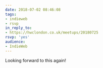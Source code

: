 ```yaml
---
date: 2018-07-02 08:46:08
tags:
- indieweb
- rsvp
in_reply_to:
- https://hwclondon.co.uk/meetups/20180725
rsvp: 'yes'
audience:
- IndieWeb
---
```


Looking forward to this again!

